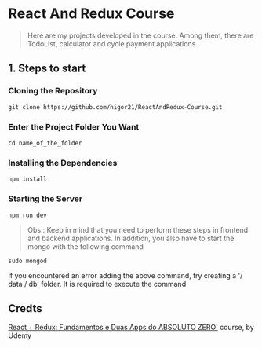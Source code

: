 # React And Redux Course

> Here are my projects developed in the course. Among them, there are TodoList, calculator and cycle payment applications

## 1. Steps to start

### Cloning the Repository

`git clone https://github.com/higor21/ReactAndRedux-Course.git`

### Enter the Project Folder You Want

`cd name_of_the_folder`

### Installing the Dependencies

`npm install`

### Starting the Server

`npm run dev`

> Obs.: Keep in mind that you need to perform these steps in frontend and backend applications. In addition, you also have to start the mongo with the following command

`sudo mongod`

If you encountered an error adding the above command, try creating a '/ data / db' folder. It is required to execute the command

## Credts 

[React + Redux: Fundamentos e Duas Apps do ABSOLUTO ZERO!](https://www.udemy.com/react-redux-pt/) course, by Udemy
